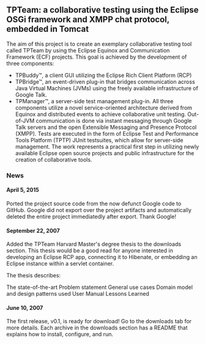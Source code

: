 ## TPTeam: a collaborative testing using the Eclipse OSGi framework and XMPP chat protocol, embedded in Tomcat 
The aim of this project is to create an exemplary collaborative testing tool called TPTeam by using the Eclipse Equinox and Communication Framework (ECF) projects. This goal is achieved by the development of three components:

* TPBuddy™, a client GUI utilizing the Eclipse Rich Client Platform (RCP)
* TPBridge™, an event-driven plug-in that bridges communication across Java Virtual Machines (JVMs) using the freely available infrastructure of Google Talk.
* TPManager™, a server-side test management plug-in.
All three components utilize a novel service-oriented architecture derived from Equinox and distributed events to achieve collaborative unit testing. Out-of-JVM communication is done via instant messaging through Google Talk servers and the open Extensible Messaging and Presence Protocol (XMPP). Tests are executed in the form of Eclipse Test and Performance Tools Platform (TPTP) JUnit testsuites, which allow for server-side management. The work represents a practical first step in utilizing newly available Eclipse open source projects and public infrastructure for the creation of collaborative tools.

### News
#### April 5, 2015
Ported the project source code from the now defunct Google code to GitHub.  Google did not export over the project artifacts and automatically deleted the entire project immediatedly after export.
Thank Google! <Shakes Fist>

#### September 22, 2007
Added the TPTeam Harvard Master's degree thesis to the downloads section. This thesis would be a good read for anyone interested in developing an Eclipse RCP app, connecting it to Hibenate, or embedding an Eclipse instance within a servlet container.

The thesis describes:

The state-of-the-art
Problem statement
General use cases
Domain model and design patterns used
User Manual
Lessons Learned

#### June 10, 2007
The first release, v0.1, is ready for download! Go to the downloads tab for more details. Each archive in the downloads section has a README that explains how to install, configure, and run.

